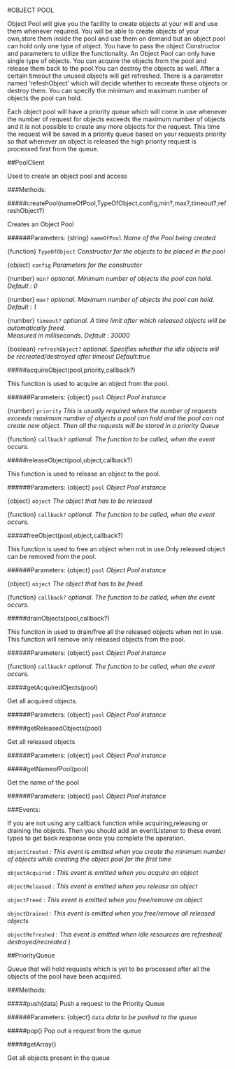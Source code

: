 #OBJECT POOL

Object Pool will give you the facility to create objects at your will and use them whenever required. You will be able to create objects of your own,store them inside the pool and use them on demand but an object pool can hold only one type of object. 
You have to pass the object Constructor and parameters to utilize the functionality. An Object Pool can only have single type of objects. You can acquire the objects from the pool and release them back to the pool.You can destroy the objects as well.
After a certain timeout the unused objects will get refreshed. There is a parameter named ‘refeshObject’ which will decide whether to recreate these objects or destroy them.
You can specify the minimum and maximum number of objects the pool can hold. 

Each object pool will have a priority queue which will come in use whenever the number of request for objects exceeds the maximum number of objects and it is not possible to create any more objects for the request. This time the request will be saved in a priority queue based on your requests priority so that whenever an object is released the high priority request is processed first from the queue.

##PoolClient

Used to create an object pool and access

###Methods:

#####createPool(nameOfPool,TypeOfObject,config,min?,max?,timeout?,refreshObject?)

Creates an Object Pool

######Parameters:
{string}    `nameOfPool`	 *Name of the Pool being created*

{function}  `TypeOfObject`	 *Constructor for the objects to be placed in the pool*

{object}    `config`		 *Parameters for the constructor*

{number}    `min?`      	 *optional. Minimum number of objects the pool can hold. Default : 0*

{number}    `max?`      	 *optional. Maximum number of objects the pool can hold. Default : 1*

{number}    `timeout?`  	 *optional. A time limit after which released objects will be automatically freed.       
					Measured in milliseconds. Default : 30000*
								
{boolean}   `refreshObject?`	 *optional. Specifies whether the idle objects will be recreated/destroyed after timeout*
				*Default:true*		
								

#####acquireObject(pool,priority,callback?)

This function is used to acquire an object from the pool.

######Parameters:
{object}    `pool`            *Object Pool instance*

{number}    `priority`        *This is usually required when the number of requests exceeds maximum number of objects a* 					*pool can hold and the pool can not create new object. Then all the requests will be*
			*stored in a priority Queue*
							
{function}  `callback?`      *optional. The function to be called, when the event occurs.*


#####releaseObject(pool,object,callback?)

This function is used to release an object to the pool.

######Parameters:
{object}    `pool`           *Object Pool instance*

{object}    `object`         *The object that has to be released*

{function}  `callback?`     *optional. The function to be called, when the event occurs.*



#####freeObject(pool,object,callback?)

This function is used to free an object when not in use.Only released object can be removed from the pool.

######Parameters:
{object}    `pool`           *Object Pool instance*

{object}    `object`         *The object that has to be freed.*

{function}  `callback?`      *optional. The function to be called, when the event occurs.*



#####drainObjects(pool,callback?)

This function in used to drain/free all the released objects when not in use. This function will remove only released objects from the pool.

######Parameters:
{object}    `pool`          *Object Pool instance*

{function}  `callback?`     *optional. The function to be called, when the event occurs.*


#####getAcquiredOjects(pool)

Get all acquired objects.

######Parameters:
{object}    `pool`           *Object Pool instance*


#####getReleasedObjects(pool)

Get all released objects

######Parameters:
{object}    `pool`          *Object Pool instance*

#####getNameofPool(pool)

Get the name of the pool

######Parameters:
{object}    `pool`           *Object Pool instance*


###Events:

If you are not using any callback function while acquiring,releasing or draining the objects. Then you should add an eventListener to these event types to get back response once you complete the operation.

`objectCreated` 	: *This event is emitted when you create the minimum number of objects while creating the object*					   *pool for the first time*

`objectAcquired` 	: *This event is emitted when you acquire an object*

`objectReleased`	: *This event is emitted when you release an object*

`objectFreed` 		: *This event is emitted when you free/remove an object*

`objectDrained`	: *This event is emitted when you free/remove all released objects*

`objectRefreshed` : *This event is emitted when idle resources are refreshed( destroyed/recreated )*



##PriorityQueue

Queue that will hold requests which is yet to be processed after all the objects of the pool have been acquired.

###Methods:

#####push(data)
Push a request to the Priority Queue

######Parameters:
{object}    `data`      *data to be pushed to the queue*

#####pop()
Pop out a request from the queue

#####getArray()

Get all objects present in the queue
